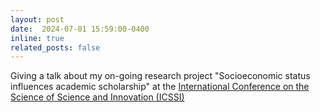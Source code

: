 ```yaml
---
layout: post
date:  2024-07-01 15:59:00-0400
inline: true
related_posts: false
---
```


Giving a talk about my on-going research project "Socioeconomic status influences academic scholarship" at the [International Conference on the Science of Science and Innovation (ICSSI)](https://www.icssi.org/)
